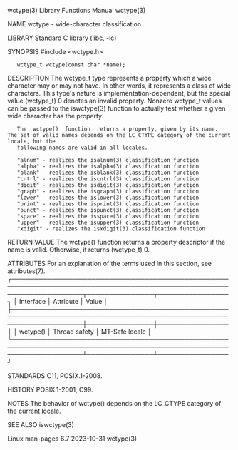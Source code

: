 wctype(3)							   Library Functions Manual							     wctype(3)

NAME
       wctype - wide-character classification

LIBRARY
       Standard C library (libc, -lc)

SYNOPSIS
       #include <wctype.h>

       wctype_t wctype(const char *name);

DESCRIPTION
       The  wctype_t  type  represents a property which a wide character may or may not have.  In other words, it represents a class of wide characters.  This
       type's nature is implementation-dependent, but the special value (wctype_t) 0 denotes an invalid property.  Nonzero wctype_t values can	be  passed  to
       the iswctype(3) function to actually test whether a given wide character has the property.

       The  wctype()  function	returns a property, given by its name.	The set of valid names depends on the LC_CTYPE category of the current locale, but the
       following names are valid in all locales.

	   "alnum" - realizes the isalnum(3) classification function
	   "alpha" - realizes the isalpha(3) classification function
	   "blank" - realizes the isblank(3) classification function
	   "cntrl" - realizes the iscntrl(3) classification function
	   "digit" - realizes the isdigit(3) classification function
	   "graph" - realizes the isgraph(3) classification function
	   "lower" - realizes the islower(3) classification function
	   "print" - realizes the isprint(3) classification function
	   "punct" - realizes the ispunct(3) classification function
	   "space" - realizes the isspace(3) classification function
	   "upper" - realizes the isupper(3) classification function
	   "xdigit" - realizes the isxdigit(3) classification function

RETURN VALUE
       The wctype() function returns a property descriptor if the name is valid.  Otherwise, it returns (wctype_t) 0.

ATTRIBUTES
       For an explanation of the terms used in this section, see attributes(7).
       ┌────────────────────────────────────────────────────────────────────────────────────────────────────────────────────┬───────────────┬────────────────┐
       │ Interface													    │ Attribute	    │ Value	     │
       ├────────────────────────────────────────────────────────────────────────────────────────────────────────────────────┼───────────────┼────────────────┤
       │ wctype()													    │ Thread safety │ MT-Safe locale │
       └────────────────────────────────────────────────────────────────────────────────────────────────────────────────────┴───────────────┴────────────────┘

STANDARDS
       C11, POSIX.1-2008.

HISTORY
       POSIX.1-2001, C99.

NOTES
       The behavior of wctype() depends on the LC_CTYPE category of the current locale.

SEE ALSO
       iswctype(3)

Linux man-pages 6.7							  2023-10-31								     wctype(3)
